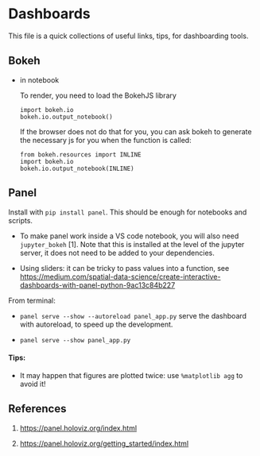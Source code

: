 # Dashboards

This file is a quick collections of useful links, tips, for dashboarding tools.
  

## Bokeh

- in notebook

    To render, you need to load the BokehJS library
    ```
    import bokeh.io
    bokeh.io.output_notebook()
    ```

    If the browser does not do that for you, you can ask bokeh to generate the necessary js for you when the function is called:
    ```
    from bokeh.resources import INLINE
    import bokeh.io
    bokeh.io.output_notebook(INLINE)
    ```


 
## Panel
  

Install with `pip install panel`. This should be enough for notebooks and scripts. 
  - To make panel work inside a VS code notebook, you will also need `jupyter_bokeh` [1]. Note that this is installed at the level of the jupyter server, it does not need to be added to your dependencies.


- Using sliders: it can be tricky to pass values into a function, see
https://medium.com/spatial-data-science/create-interactive-dashboards-with-panel-python-9ac13c84b227


From terminal:
- `panel serve --show --autoreload panel_app.py` serve the dashboard with autoreload, to speed up the development.

- `panel serve --show panel_app.py` 


#### Tips:
- It may happen that figures are plotted twice: use `%matplotlib agg` to avoid it!





## References

1. https://panel.holoviz.org/index.html

2. https://panel.holoviz.org/getting_started/index.html                 